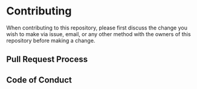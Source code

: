 # Contributing

When contributing to this repository, please first discuss the change you wish to make via issue,
email, or any other method with the owners of this repository before making a change. 

## Pull Request Process

## Code of Conduct

